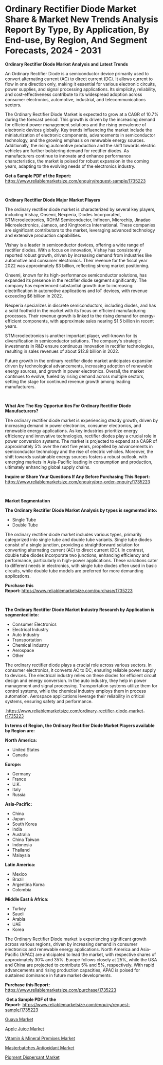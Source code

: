 <p><h1>Ordinary Rectifier Diode Market Share & Market New Trends Analysis Report By Type, By Application, By End-use, By Region, And Segment Forecasts, 2024 - 2031</h1></p><p><strong>Ordinary Rectifier Diode Market Analysis and Latest Trends</strong></p>
<p><p>An Ordinary Rectifier Diode is a semiconductor device primarily used to convert alternating current (AC) to direct current (DC). It allows current to flow in one direction only, making it essential for various electronic circuits, power supplies, and signal processing applications. Its simplicity, reliability, and cost-effectiveness contribute to its widespread adoption across consumer electronics, automotive, industrial, and telecommunications sectors.</p><p>The Ordinary Rectifier Diode Market is expected to grow at a CAGR of 10.7% during the forecast period. This growth is driven by the increasing demand for efficient power management solutions and the rising prevalence of electronic devices globally. Key trends influencing the market include the miniaturization of electronic components, advancements in semiconductor technology, and the growing emphasis on renewable energy sources. Additionally, the rising automotive production and the shift towards electric vehicles are further bolstering demand for rectifier diodes. As manufacturers continue to innovate and enhance performance characteristics, the market is poised for robust expansion in the coming years, adapting to the evolving needs of the electronics industry.</p></p>
<p><strong>Get a Sample PDF of the Report:&nbsp;</strong> <a href="https://www.reliablemarketsize.com/enquiry/request-sample/1735223?utm_campaign=1140&utm_medium=2&utm_source=Github&utm_content=ia&utm_term=08102024&utm_id=ordinary-rectifier-diode">https://www.reliablemarketsize.com/enquiry/request-sample/1735223</a></p>
<p>&nbsp;</p>
<p><strong>Ordinary Rectifier Diode Major Market Players</strong></p>
<p><p>The ordinary rectifier diode market is characterized by several key players, including Vishay, Onsemi, Nexperia, Diodes Incorporated, STMicroelectronics, ROHM Semiconductor, Infineon, Microchip, Jinadao Microelectronics, Jameco, and Kingtronics International. These companies are significant contributors to the market, leveraging advanced technology and extensive production capabilities.</p><p>Vishay is a leader in semiconductor devices, offering a wide range of rectifier diodes. With a focus on innovation, Vishay has consistently reported robust growth, driven by increasing demand from industries like automotive and consumer electronics. Their revenue for the fiscal year 2022 was approximately $3 billion, reflecting strong market positioning.</p><p>Onsemi, known for its high-performance semiconductor solutions, has expanded its presence in the rectifier diode segment significantly. The company has experienced substantial growth due to increasing electrification in automotive applications and IoT devices, with revenue exceeding $6 billion in 2022.</p><p>Nexperia specializes in discrete semiconductors, including diodes, and has a solid foothold in the market with its focus on efficient manufacturing processes. Their revenue growth is linked to the rising demand for energy-efficient components, with approximate sales nearing $1.5 billion in recent years.</p><p>STMicroelectronics is another important player, well-known for its diversification in semiconductor solutions. The company's strategic investments in R&D ensure continuous innovation in rectifier technologies, resulting in sales revenues of about $12.8 billion in 2022.</p><p>Future growth in the ordinary rectifier diode market anticipates expansion driven by technological advancements, increasing adoption of renewable energy sources, and growth in power electronics. Overall, the market continues to evolve, fueled by rising demand across multiple sectors, setting the stage for continued revenue growth among leading manufacturers.</p></p>
<p>&nbsp;</p>
<p><strong>What Are The Key Opportunities For Ordinary Rectifier Diode Manufacturers?</strong></p>
<p><p>The ordinary rectifier diode market is experiencing steady growth, driven by increasing demand in power electronics, consumer electronics, and renewable energy applications. As key industries prioritize energy efficiency and innovative technologies, rectifier diodes play a crucial role in power conversion systems. The market is projected to expand at a CAGR of approximately 5% over the next five years, propelled by advancements in semiconductor technology and the rise of electric vehicles. Moreover, the shift towards sustainable energy sources fosters a robust outlook, with emerging markets in Asia-Pacific leading in consumption and production, ultimately enhancing global supply chains.</p></p>
<p><strong>Inquire or Share Your Questions If Any Before Purchasing This Report:</strong> <a href="https://www.reliablemarketsize.com/enquiry/pre-order-enquiry/1735223?utm_campaign=1140&utm_medium=2&utm_source=Github&utm_content=ia&utm_term=08102024&utm_id=ordinary-rectifier-diode">https://www.reliablemarketsize.com/enquiry/pre-order-enquiry/1735223</a></p>
<p>&nbsp;</p>
<p><strong>Market Segmentation</strong></p>
<p><strong>The Ordinary Rectifier Diode Market Analysis by types is segmented into:</strong></p>
<p><ul><li>Single Tube</li><li>Double Tube</li></ul></p>
<p><p>The ordinary rectifier diode market includes various types, primarily categorized into single tube and double tube variants. Single tube diodes consist of a single junction, providing a straightforward solution for converting alternating current (AC) to direct current (DC). In contrast, double tube diodes incorporate two junctions, enhancing efficiency and performance, particularly in high-power applications. These variations cater to different needs in electronics, with single tube diodes often used in basic circuits, while double tube models are preferred for more demanding applications.</p></p>
<p><strong>Purchase this Report:&nbsp;</strong><a href="https://www.reliablemarketsize.com/purchase/1735223?utm_campaign=1140&utm_medium=2&utm_source=Github&utm_content=ia&utm_term=08102024&utm_id=ordinary-rectifier-diode">https://www.reliablemarketsize.com/purchase/1735223</a></p>
<p>&nbsp;</p>
<p><strong>The Ordinary Rectifier Diode Market Industry Research by Application is segmented into:</strong></p>
<p><ul><li>Consumer Electronics</li><li>Electrical Industry</li><li>Auto Industry</li><li>Transportation</li><li>Chemical Industry</li><li>Aerospace</li><li>Other</li></ul></p>
<p><p>The ordinary rectifier diode plays a crucial role across various sectors. In consumer electronics, it converts AC to DC, ensuring reliable power supply to devices. The electrical industry relies on these diodes for efficient circuit design and energy conversion. In the auto industry, they help in power management and signal processing. Transportation systems utilize them for control systems, while the chemical industry employs them in process automation. Aerospace applications leverage their reliability in critical systems, ensuring safety and performance.</p></p>
<p><a href="https://www.reliablemarketsize.com/ordinary-rectifier-diode-market-r1735223?utm_campaign=1140&utm_medium=2&utm_source=Github&utm_content=ia&utm_term=08102024&utm_id=ordinary-rectifier-diode">&nbsp;https://www.reliablemarketsize.com/ordinary-rectifier-diode-market-r1735223</a></p>
<p><strong>In terms of Region, the Ordinary Rectifier Diode Market Players available by Region are:</strong></p>
<p>
    <p> <strong> North America: </strong>
        <ul>
            <li>United States</li>
            <li>Canada</li>
        </ul>
        </p> 
    <p> <strong> Europe: </strong>
        <ul>
            <li>Germany</li>
            <li>France</li>
            <li>U.K.</li>
            <li>Italy</li>
            <li>Russia</li>
        </ul>
        </p> 
    <p> <strong> Asia-Pacific: </strong>
        <ul>
            <li>China</li>
            <li>Japan</li>
            <li>South Korea</li>
            <li>India</li>
            <li>Australia</li>
            <li>China Taiwan</li>
            <li>Indonesia</li>
            <li>Thailand</li>
            <li>Malaysia</li>
        </ul>
        </p> 
    <p> <strong> Latin America: </strong>
        <ul>
            <li>Mexico</li>
            <li>Brazil</li>
            <li>Argentina Korea</li>
            <li>Colombia</li>
        </ul>
        </p> 
    <p> <strong> Middle East & Africa: </strong>
        <ul>
            <li>Turkey</li>
            <li>Saudi</li>
            <li>Arabia</li>
            <li>UAE</li>
            <li>Korea</li>
        </ul>
    </p>
    </p>
<p><p>The Ordinary Rectifier Diode market is experiencing significant growth across various regions, driven by increasing demand in consumer electronics and renewable energy applications. North America and Asia-Pacific (APAC) are anticipated to lead the market, with respective shares of approximately 30% and 35%. Europe follows closely at 25%, while the USA and China are projected to contribute 5% and 5%, respectively. With rapid advancements and rising production capacities, APAC is poised for sustained dominance in future market developments.</p></p>
<p><strong>Purchase this Report: </strong><a href="https://www.reliablemarketsize.com/purchase/1735223?utm_campaign=1140&utm_medium=2&utm_source=Github&utm_content=ia&utm_term=08102024&utm_id=ordinary-rectifier-diode">https://www.reliablemarketsize.com/purchase/1735223</a></p>
<p>&nbsp;<strong>Get a Sample PDF of the Report:&nbsp;&nbsp;</strong><a href="https://www.reliablemarketsize.com/enquiry/request-sample/1735223?utm_campaign=1140&utm_medium=2&utm_source=Github&utm_content=ia&utm_term=08102024&utm_id=ordinary-rectifier-diode">https://www.reliablemarketsize.com/enquiry/request-sample/1735223</a></p>
<p><strong></strong></p>
<p><p><a href="https://issuu.com/reportprime-2/docs/guava-market-size-2030.pptx_86dd74fca9dd8f?utm_campaign=1140&utm_medium=2&utm_source=Github&utm_content=ia&utm_term=08102024&utm_id=ordinary-rectifier-diode">Guava Market</a></p><p><a href="https://www.linkedin.com/pulse/global-apple-juice-market-sector2024-2031-metrics-strategic-kftxf?utm_campaign=1140&utm_medium=2&utm_source=Github&utm_content=ia&utm_term=08102024&utm_id=ordinary-rectifier-diode">Apple Juice Market</a></p><p><a href="https://issuu.com/reportprime-2/docs/vitamin-mineral-premixes-market-siz_b779938a91c45d?utm_campaign=1140&utm_medium=2&utm_source=Github&utm_content=ia&utm_term=08102024&utm_id=ordinary-rectifier-diode">Vitamin & Mineral Premixes Market</a></p><p><a href="https://github.com/AKSHATREPORTPRIME/Market-Research-Report-List-6/blob/main/masterbatches-antioxidant-market.md?utm_campaign=1140&utm_medium=2&utm_source=Github&utm_content=ia&utm_term=08102024&utm_id=ordinary-rectifier-diode">Masterbatches Antioxidant Market</a></p><p><a href="https://www.linkedin.com/pulse/pigment-dispersant-market-segmentation-geographical-regions-forcast-hdklc?utm_campaign=1140&utm_medium=2&utm_source=Github&utm_content=ia&utm_term=08102024&utm_id=ordinary-rectifier-diode">Pigment Dispersant Market</a></p></p>